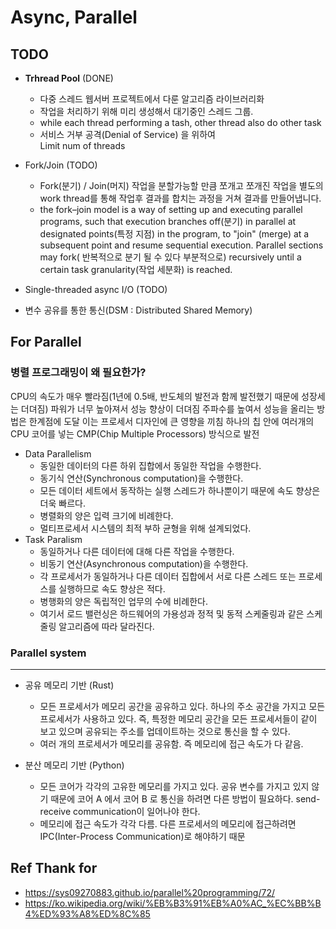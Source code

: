 # Async, Parallel 

## TODO


* __Trhread Pool__ (DONE)
    - 다중 스레드 웹서버 프로젝트에서 다룬 알고리즘 라이브러리화
    - 작업을 처리하기 위해 미리 생성해서 대기중인 스레드 그룹.
    - while each thread performing a tash,  other thread also do other task
    - 서비스 거부 공격(Denial of Service) 을 위하여 <br>
        Limit num of threads

* Fork/Join (TODO)
    - Fork(분기) / Join(머지) 작업을 분할가능할 만큼 쪼개고 쪼개진 작업을 별도의 work thread를 통해 작업후 결과를 합치는 과정을 거쳐 결과를 만들어냅니다.
    - the fork–join model is a way of setting up and executing parallel programs, such that execution branches off(분기) in parallel at designated points(특정 지점) in the program, to "join" (merge) at a subsequent point and resume sequential  execution. Parallel sections may fork( 반복적으로 분기 될 수 있다 부분적으로) recursively until a certain task granularity(작업 세분화) is reached.

* Single-threaded async I/O (TODO)
* 변수 공유를 통한 통신(DSM : Distributed Shared Memory)


## For Parallel

### 병렬 프로그래밍이 왜 필요한가? 

CPU의 속도가 매우 빨라짐(1년에 0.5배, 반도체의 발전과 함께 발전했기 때문에 성장세는 더뎌짐)
파워가 너무 높아져서 성능 향상이 더뎌짐
주파수를 높여서 성능을 올리는 방법은 한계점에 도달
이는 프로세서 디자인에 큰 영향을 끼침
하나의 칩 안에 여러개의 CPU 코어를 넣는 CMP(Chip Multiple Processors) 방식으로 발전

* Data Parallelism
    - 동일한 데이터의 다른 하위 집합에서 동일한 작업을 수행한다.
    - 동기식 연산(Synchronous computation)을 수행한다.
    - 모든 데이터 세트에서 동작하는 실행 스레드가 하나뿐이기 때문에 속도 향상은 더욱 빠르다.
    - 병렬화의 양은 입력 크기에 비례한다.
    - 멀티프로세서 시스템의 최적 부하 균형을 위해 설계되었다.
* Task Paralism
    - 동일하거나 다른 데이터에 대해 다른 작업을 수행한다.
    - 비동기 연산(Asynchronous computation)을 수행한다.
    - 각 프로세서가 동일하거나 다른 데이터 집합에서 서로 다른 스레드 또는 프로세스를 실행하므로 속도 향상은 적다.
    - 병행화의 양은 독립적인 업무의 수에 비례한다.
    - 여기서 로드 밸런싱은 하드웨어의 가용성과 정적 및 동적 스케줄링과 같은 스케줄링 알고리즘에 따라 달라진다.

### Parallel system
---
* 공유 메모리 기반 (Rust)

    - 모든 프로세서가 메모리 공간을 공유하고 있다. 하나의 주소 공간을 가지고 모든 프로세서가 사용하고 있다. 즉, 특정한 메모리 공간을 모든 프로세서들이 같이 보고 있으며 공유되는 주소를 업데이트하는 것으로 통신을 할 수 있다.
    - 여러 개의 프로세서가 메모리를 공유함. 즉 메모리에 접근 속도가 다 같음.

* 분산 메모리 기반 (Python)

    - 모든 코어가 각각의 고유한 메모리를 가지고 있다. 공유 변수를 가지고 있지 않기 때문에 코어 A 에서 코어 B 로 통신을 하려면 다른 방법이 필요하다. send-receive communication이 일어나야 한다.
    - 메모리에 접근 속도가 각각 다름. 다른 프로세서의 메모리에 접근하려면 IPC(Inter-Process Communication)로 해야하기 때문


## Ref Thank for 
* https://sys09270883.github.io/parallel%20programming/72/
* https://ko.wikipedia.org/wiki/%EB%B3%91%EB%A0%AC_%EC%BB%B4%ED%93%A8%ED%8C%85